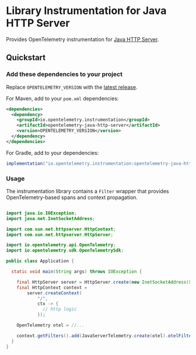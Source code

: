 # Library Instrumentation for Java HTTP Server

Provides OpenTelemetry instrumentation for [Java HTTP Server](https://docs.oracle.com/en/java/javase/21/docs/api/jdk.httpserver/module-summary.html).

## Quickstart

### Add these dependencies to your project

Replace `OPENTELEMETRY_VERSION` with the [latest
release](https://search.maven.org/search?q=g:io.opentelemetry.instrumentation%20AND%20a:opentelemetry-java-http-server).

For Maven, add to your `pom.xml` dependencies:

```xml
<dependencies>
  <dependency>
    <groupId>io.opentelemetry.instrumentation</groupId>
    <artifactId>opentelemetry-java-http-server</artifactId>
    <version>OPENTELEMETRY_VERSION</version>
  </dependency>
</dependencies>
```

For Gradle, add to your dependencies:

```groovy
implementation("io.opentelemetry.instrumentation:opentelemetry-java-http-server:OPENTELEMETRY_VERSION")
```

### Usage

The instrumentation library contains a `Filter` wrapper that provides OpenTelemetry-based spans
and context propagation.

```java

import java.io.IOException;
import java.net.InetSocketAddress;

import com.sun.net.httpserver.HttpContext;
import com.sun.net.httpserver.HttpServer;

import io.opentelemetry.api.OpenTelemetry;
import io.opentelemetry.sdk.OpenTelemetrySdk;

public class Application {

  static void main(String args) throws IOException {

    final HttpServer server = HttpServer.create(new InetSocketAddress(8080), 0);
    final HttpContext context =
        server.createContext(
            "/",
            ctx -> {
              // http logic
            });

    OpenTelemetry otel = //...

    context.getFilters().add(JavaServerTelemetry.create(otel).otelFilter());
  }
}
```
